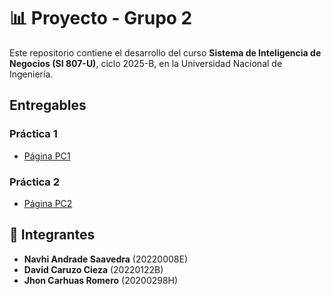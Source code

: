 
# 📊 Proyecto - Grupo 2

Este repositorio contiene el desarrollo del curso **Sistema de Inteligencia de Negocios (SI 807-U)**, ciclo 2025-B, en la Universidad Nacional de Ingeniería.

## Entregables
### Práctica 1
- [Página PC1](Entregables/PC1/PC1.md)

### Práctica 2
- [Página PC2](Entregables/PC2/PC2.md)

## 👥 Integrantes
- **Navhi Andrade Saavedra** (20220008E)  
- **David Caruzo Cieza** (20220122B)  
- **Jhon Carhuas Romero** (20200298H)  
